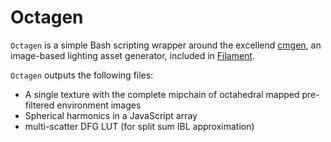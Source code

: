 # Octagen

`Octagen` is a simple Bash scripting wrapper around the excellend [cmgen](https://github.com/google/filament/tree/master/tools/cmgen), an image-based lighting asset generator, included in [Filament](https://github.com/google/filament/).

`Octagen` outputs the following files:

- A single texture with the complete mipchain of octahedral mapped pre-filtered environment images
- Spherical harmonics in a JavaScript array
- multi-scatter DFG LUT (for split sum IBL approximation)
